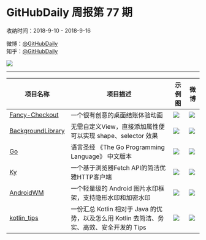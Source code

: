 # GitHubDaily 周报第 77 期

收纳时间：2018-9-10 - 2018-9-16

微博：[@GitHubDaily](https://weibo.com/GitHubDaily)    
知乎：[@GitHubDaily](https://www.zhihu.com/people/githubdaily)

![](https://raw.githubusercontent.com/GitHubDaily/GitHubDaily/master/assets/weixin.png)

---

项目名称 | 项目描述 | 示例图 | 微博
--- | --- | --- | ---
[Fancy-Checkout](status.github_url) | 一个很有创意的桌面结账体验动画 | ![](http://wx3.sinaimg.cn/large/006fiYtfly1fvb8ksywdmg30go0goe8b.gif) | [![](https://raw.githubusercontent.com/GitHubDaily/GitHubDaily/master/assets/sina_logo.png)](https://weibo.com/5722964389/GzBahs4Lf)
[BackgroundLibrary](status.github_url) | 无需自定义View，直接添加属性便可以实现 shape、selector 效果 | ![](http://wx4.sinaimg.cn/large/006fiYtfgy1fv96vus4skg30880hh431.gif) | [![](https://raw.githubusercontent.com/GitHubDaily/GitHubDaily/master/assets/sina_logo.png)](https://weibo.com/5722964389/GzkMg6reW)
[Go](status.github_url) | 语言圣经 《The Go Programming Language》 中文版本 | ![](http://wx1.sinaimg.cn/large/006fiYtfgy1fv76szmqn9j30b40ek74y.jpg) | [![](https://raw.githubusercontent.com/GitHubDaily/GitHubDaily/master/assets/sina_logo.png)](https://weibo.com/5722964389/Gz7nNerTQ)
[Ky](status.github_url) | 一个基于浏览器Fetch API的简洁优雅HTTP客户端 | ![](http://wx1.sinaimg.cn/large/006fiYtfly1fv5yv81lx5j31av7o0npd.jpg) | [![](https://raw.githubusercontent.com/GitHubDaily/GitHubDaily/master/assets/sina_logo.png)](https://weibo.com/5722964389/GyXXi6VKr)
[AndroidWM](status.github_url) | 一个轻量级的 Android 图片水印框架，支持隐形水印和加密水印 | ![](http://wx2.sinaimg.cn/large/006fiYtfgy1fv4vfclob7j31f80l2e81.jpg) | [![](https://raw.githubusercontent.com/GitHubDaily/GitHubDaily/master/assets/sina_logo.png)](https://weibo.com/5722964389/GyOwNv9SH)
[kotlin_tips](status.github_url) | 一份汇总 Kotlin 相对于 Java 的优势，以及怎么用 Kotlin 去简洁、务实、高效、安全开发的 Tips | ![](http://wx1.sinaimg.cn/large/006fiYtfly1fv2d3uk1ypj31hw6dchdt.jpg) | [![](https://raw.githubusercontent.com/GitHubDaily/GitHubDaily/master/assets/sina_logo.png)](https://weibo.com/5722964389/GyF6inoJQ)
